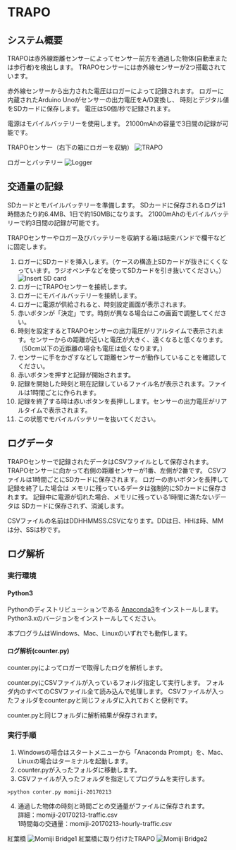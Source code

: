 # TRAPO
## システム概要

TRAPOは赤外線距離センサーによってセンサー前方を通過した物体(自動車または歩行者)を検出します。
TRAPOセンサーには赤外線センサーが2つ搭載されています。

赤外線センサーから出力された電圧はロガーによって記録されます。
ロガーに内蔵されたArduino Unoがセンサーの出力電圧をA/D変換し、
時刻とデジタル値をSDカードに保存します。
電圧は50個/秒で記録されます。

電源はモバイルバッテリーを使用します。
21000mAhの容量で3日間の記録が可能です。

TRAPOセンサー（右下の箱にロガーを収納）
![TRAPO](https://raw.githubusercontent.com/kfb01250/trapo/images/TRAPO.JPG)

ロガーとバッテリー
![Logger](https://raw.githubusercontent.com/kfb01250/trapo/images/logger-battery.JPG)


## 交通量の記録

SDカードとモバイルバッテリーを準備します。
SDカードに保存されるログは1時間あたり約6.4MB、1日で約150MBになります。
21000mAhのモバイルバッテリーで約3日間の記録が可能です。

TRAPOセンサーやロガー及びバッテリーを収納する箱は結束バンドで欄干などに固定します。

1. ロガーにSDカードを挿入します。（ケースの構造上SDカードが抜きにくくなっています。ラジオペンチなどを使ってSDカードを引き抜いてください。）
![Insert SD card](https://raw.githubusercontent.com/kfb01250/trapo/images/SDcard.JPG)
2. ロガーにTRAPOセンサーを接続します。
3. ロガーにモバイルバッテリーを接続します。
4. ロガーに電源が供給されると、時刻設定画面が表示されます。
5. 赤いボタンが「決定」です。時刻が異なる場合はこの画面で調整してください。
6. 時刻を設定するとTRAPOセンサーの出力電圧がリアルタイムで表示されます。センサーからの距離が近いと電圧が大きく、遠くなると低くなります。
（50cm以下の近距離の場合も電圧は低くなります。）
7. センサーに手をかざすなどして距離センサーが動作していることを確認してください。
8. 赤いボタンを押すと記録が開始されます。
9. 記録を開始した時刻と現在記録しているファイル名が表示されます。ファイルは1時間ごとに作られます。
10. 記録を終了する時は赤いボタンを長押しします。センサーの出力電圧がリアルタイムで表示されます。
11. この状態でモバイルバッテリーを抜いてください。



## ログデータ

TRAPOセンサーで記録されたデータはCSVファイルとして保存されます。
TRAPOセンサーに向かって右側の距離センサーが1番、左側が2番です。
CSVファイルは1時間ごとにSDカードに保存されます。
ロガーの赤いボタンを長押して記録を終了した場合は
メモリに残っているデータは強制的にSDカードに保存されます。
記録中に電源が切れた場合、メモリに残っている1時間に満たないデータは
SDカードに保存されず、消滅します。

CSVファイルの名前はDDHHMMSS.CSVになります。DDは日、HHは時、MMは分、SSは秒です。



## ログ解析
### 実行環境
#### Python3
Pythonのディストリビューションである
[Anaconda3](https://www.continuum.io/downloads)をインストールします。
Python3.xのバージョンをインストールしてください。

本プログラムはWindows、Mac、Linuxのいずれでも動作します。

#### ログ解析(counter.py)
counter.pyによってロガーで取得したログを解析します。

counter.pyにCSVファイルが入っているフォルダ指定して実行します。
フォルダ内のすべてのCSVファイル全て読み込んで処理します。
CSVファイルが入ったフォルダをcounter.pyと同じフォルダに入れておくと便利です。

counter.pyと同じフォルダに解析結果が保存されます。


### 実行手順 
1. Windowsの場合はスタートメニューから「Anaconda Prompt」を、Mac、Linuxの場合はターミナルを起動します。
2. counter.pyが入ったフォルダに移動します。
3. CSVファイルが入ったフォルダを指定してプログラムを実行します。
```
>python conter.py momiji-20170213
```
4. 通過した物体の時刻と時間ごとの交通量がファイルに保存されます。  
 詳細：momiji-20170213-traffic.csv  
 1時間毎の交通量：momiji-20170213-hourly-traffic.csv

紅葉橋
![Momiji Bridge1](https://raw.githubusercontent.com/kfb01250/trapo/images/momiji-bridge1.JPG)
紅葉橋に取り付けたTRAPO
![Momiji Bridge2](https://raw.githubusercontent.com/kfb01250/trapo/images/momiji-bridge2.JPG)
